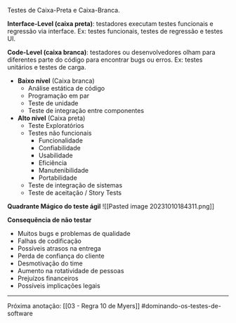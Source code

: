 Testes de Caixa-Preta e Caixa-Branca.

**Interface-Level (caixa preta)**: testadores executam testes funcionais e regressão via interface. Ex: testes funcionais, testes de regressão e testes UI.

**Code-Level (caixa branca)**: testadores ou desenvolvedores olham para diferentes parte do código para encontrar bugs ou erros. Ex: testes unitários e testes de carga.

- **Baixo nível** (Caixa branca)
	- Análise estática de código
	- Programação em par
	- Teste de unidade
	- Teste de integração entre componentes
- **Alto nível** (Caixa preta)
	- Teste Exploratórios
	- Testes não funcionais
		- Funcionalidade
		- Confiabilidade
		- Usabilidade
		- Eficiência
		- Manutenibilidade
		- Portabilidade
	- Teste de integração de sistemas
	- Teste de aceitação / Story Tests

**Quadrante Mágico do teste ágil**
![[Pasted image 20231010184311.png]]

**Consequência de não testar**
- Muitos bugs e problemas de qualidade
- Falhas de codificação
- Possíveis atrasos na entrega
- Perda de confiança do cliente
- Desmotivação do time
- Aumento na rotatividade de pessoas
- Prejuízos financeiros
- Possíveis implicações legais

---
Próxima anotação: [[03 - Regra 10 de Myers]]
#dominando-os-testes-de-software